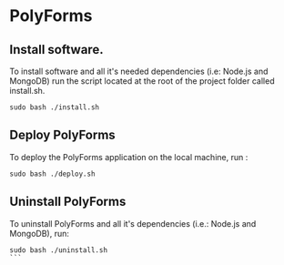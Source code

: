 # PolyForms

## Install software.
To install software and all it's needed dependencies (i.e: Node.js and MongoDB)
run the script located at the root of the project folder called install.sh.

```
sudo bash ./install.sh
```

## Deploy PolyForms
To deploy the PolyForms application on the local machine, run : 

```
sudo bash ./deploy.sh
```

## Uninstall PolyForms
To uninstall PolyForms and all it's dependencies (i.e.: Node.js and MongoDB), run:

````
sudo bash ./uninstall.sh
```

